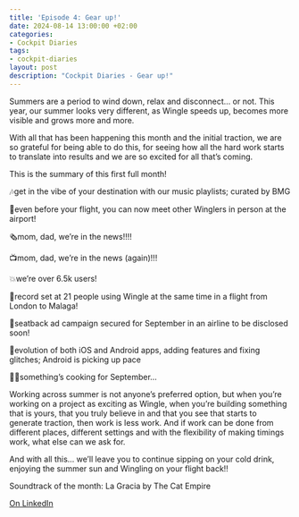 ```yaml
---
title: 'Episode 4: Gear up!'
date: 2024-08-14 13:00:00 +02:00
categories:
- Cockpit Diaries
tags:
- cockpit-diaries
layout: post
description: "Cockpit Diaries - Gear up!"
---
```


Summers are a period to wind down, relax and disconnect… or not. This year, our summer looks very different, as Wingle speeds up, becomes more visible and grows more and more.

With all that has been happening this month and the initial traction, we are so grateful for being able to do this, for seeing how all the hard work starts to translate into results and we are so excited for all that’s coming.

This is the summary of this first full month!

🎶get in the vibe of your destination with our music playlists; curated by BMG

🤝even before your flight, you can now meet other Winglers in person at the airport!

🗞mom, dad, we’re in the news!!!!

📺mom, dad, we’re in the news (again)!!!

💥we’re over 6.5k users!

🤳record set at 21 people using Wingle at the same time in a flight from London to Malaga!

💺seatback ad campaign secured for September in an airline to be disclosed soon!

📱evolution of both iOS and Android apps, adding features and fixing glitches; Android is picking up pace

👩‍🍳something’s cooking for September…

Working across summer is not anyone’s preferred option, but when you’re working on a project as exciting as Wingle, when you’re building something that is yours, that you truly believe in and that you see that starts to generate traction, then work is less work. And if work can be done from different places, different settings and with the flexibility of making timings work, what else can we ask for.

And with all this… we’ll leave you to continue sipping on your cold drink, enjoying the summer sun and Wingling on your flight back!!

Soundtrack of the month: La Gracia by The Cat Empire

[On LinkedIn](https://www.linkedin.com/posts/lets-wingle_wingle-cockpit-diaries-episode-4-gear-activity-7231208311742767104-NI47/?utm_source=share&utm_medium=member_desktop)